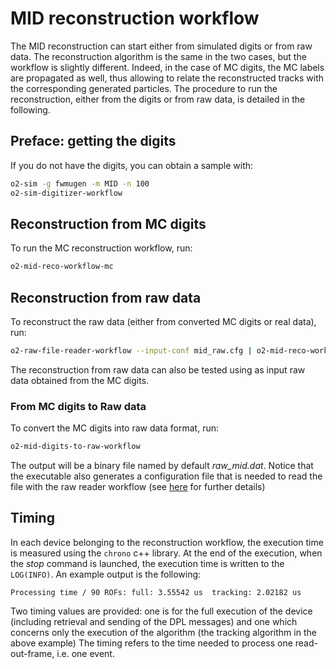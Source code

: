<!-- doxy
\page refMUONMIDWorkflow MID Workflow
/doxy -->

# MID reconstruction workflow

The MID reconstruction can start either from simulated digits or from raw data.
The reconstruction algorithm is the same in the two cases, but the workflow is slightly different.
Indeed, in the case of MC digits, the MC labels are propagated as well, thus allowing to relate the reconstructed tracks with the corresponding generated particles.
The procedure to run the reconstruction, either from the digits or from raw data, is detailed in the following.

## Preface: getting the digits

If you do not have the digits, you can obtain a sample with:

```bash
o2-sim -g fwmugen -m MID -n 100
o2-sim-digitizer-workflow
```

## Reconstruction from MC digits

To run the MC reconstruction workflow, run:

```bash
o2-mid-reco-workflow-mc
```

## Reconstruction from raw data

To reconstruct the raw data (either from converted MC digits or real data), run:

```bash
o2-raw-file-reader-workflow --input-conf mid_raw.cfg | o2-mid-reco-workflow
```

The reconstruction from raw data can also be tested using as input raw data obtained from the MC digits.

### From MC digits to Raw data

To convert the MC digits into raw data format, run:

```bash
o2-mid-digits-to-raw-workflow
```

The output will be a binary file named by default *raw_mid.dat*.
Notice that the executable also generates a configuration file that is needed to read the file with the raw reader workflow (see [here](../../../Raw/README.md) for further details)

## Timing

In each device belonging to the reconstruction workflow, the execution time is measured using the `chrono` c++ library.
At the end of the execution, when the *stop* command is launched, the execution time is written to the `LOG(INFO)`.
An example output is the following:

```less
Processing time / 90 ROFs: full: 3.55542 us  tracking: 2.02182 us
```

Two timing values are provided: one is for the full execution of the device (including retrieval and sending of the DPL messages) and one which concerns only the execution of the algorithm (the tracking algorithm in the above example)
The timing refers to the time needed to process one read-out-frame, i.e. one event.
